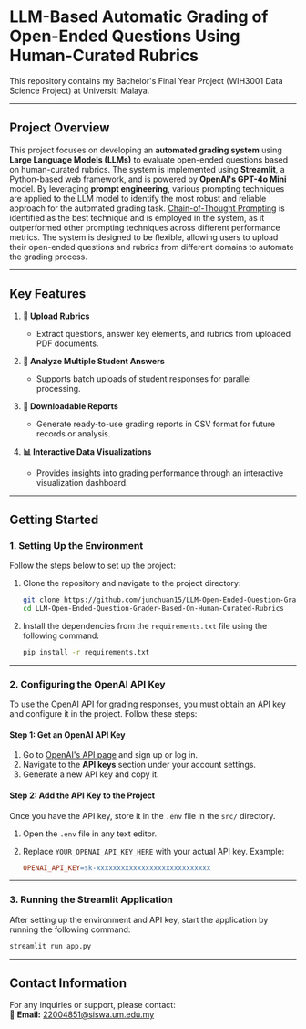 # **LLM-Based Automatic Grading of Open-Ended Questions Using Human-Curated Rubrics**  

This repository contains my Bachelor's Final Year Project (WIH3001 Data Science Project) at Universiti Malaya.

---

## **Project Overview**  

This project focuses on developing an **automated grading system** using **Large Language Models (LLMs)** to evaluate open-ended questions based on human-curated rubrics. The system is implemented using **Streamlit**, a Python-based web framework, and is powered by **OpenAI's GPT-4o Mini** model. By leveraging **prompt engineering**, various prompting techniques are applied to the LLM model to identify the most robust and reliable approach for the automated grading task. [Chain-of-Thought Prompting](https://www.promptingguide.ai/techniques/cot) is identified as the best technique and is employed in the system, as it outperformed other prompting techniques across different performance metrics. The system is designed to be flexible, allowing users to upload their open-ended questions and rubrics from different domains to automate the grading process.

---

## **Key Features**  

1. **📂 Upload Rubrics**  
   - Extract questions, answer key elements, and rubrics from uploaded PDF documents.  

2. **📄 Analyze Multiple Student Answers**  
   - Supports batch uploads of student responses for parallel processing.  
    
3. **💾 Downloadable Reports**  
   - Generate ready-to-use grading reports in CSV format for future records or analysis.

4. **📊 Interactive Data Visualizations**  
   - Provides insights into grading performance through an interactive visualization dashboard.

---

## **Getting Started**  

### **1. Setting Up the Environment**  

Follow the steps below to set up the project:

1. Clone the repository and navigate to the project directory:  

    ```bash
    git clone https://github.com/junchuan15/LLM-Open-Ended-Question-Grader-Based-On-Human-Curated-Rubrics.git
    cd LLM-Open-Ended-Question-Grader-Based-On-Human-Curated-Rubrics
    ```

2. Install the dependencies from the `requirements.txt` file using the following command:  

    ```bash
    pip install -r requirements.txt
    ```

---

### **2. Configuring the OpenAI API Key**  

To use the OpenAI API for grading responses, you must obtain an API key and configure it in the project. Follow these steps:

#### **Step 1: Get an OpenAI API Key**  

1. Go to [OpenAI's API page](https://platform.openai.com/signup) and sign up or log in.  
2. Navigate to the **API keys** section under your account settings.  
3. Generate a new API key and copy it.  

#### **Step 2: Add the API Key to the Project**  

Once you have the API key, store it in the `.env` file in the `src/` directory.  

1. Open the `.env` file in any text editor.  
2. Replace `YOUR_OPENAI_API_KEY_HERE` with your actual API key. Example:

    ```makefile
    OPENAI_API_KEY=sk-xxxxxxxxxxxxxxxxxxxxxxxxxxxx
    ```

---

### **3. Running the Streamlit Application**  

After setting up the environment and API key, start the application by running the following command:

```bash
streamlit run app.py
```

---

## **Contact Information**  

For any inquiries or support, please contact:  
📧 **Email:** [22004851@siswa.um.edu.my](mailto:22004851@siswa.um.edu.my)



